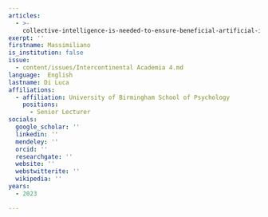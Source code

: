 ```yaml
---
articles:
  - >-
    collective-intelligence-is-needed-to-ensure-beneficial-artificial-intelligence
exerpt: ''
firstname: Massimiliano
is_institution: false
issue:
  - content/issues/Intercontinental Academia 4.md
language:  English
lastname: Di Luca
affiliations:
  - affiliation: University of Birmingham School of Psychology
    positions:
      - Senior Lecturer
socials:
  google_scholar: ''
  linkedin: ''
  mendeley: ''
  orcid: ''
  researchgate: ''
  website: ''
  webstwitterite: ''
  wikipedia: ''
years:
  - 2023

---
```

